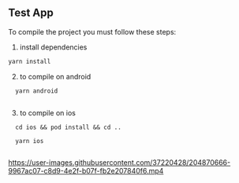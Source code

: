 ## Test App 

To compile the project you must follow these steps:

1) install dependencies

```c
yarn install

```

2) to compile on android

```c
  yarn android
  
```

3) to compile on ios
```
  cd ios && pod install && cd ..
  
  yarn ios
  
```


https://user-images.githubusercontent.com/37220428/204870666-9967ac07-c8d9-4e2f-b07f-fb2e207840f6.mp4

